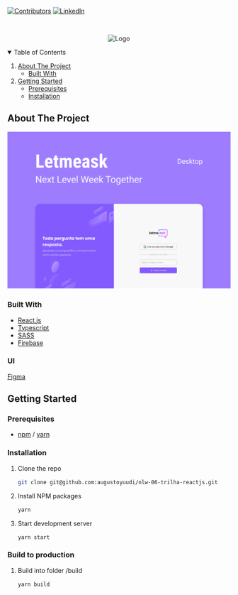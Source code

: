 <!-- PROJECT SHIELDS -->
<!--
*** I'm using markdown "reference style" links for readability.
*** Reference links are enclosed in brackets [ ] instead of parentheses ( ).
*** See the bottom of this document for the declaration of the reference variables
*** for contributors-url, forks-url, etc. This is an optional, concise syntax you may use.
*** https://www.markdownguide.org/basic-syntax/#reference-style-links
-->
[![Contributors][contributors-shield]][contributors-url]
[![LinkedIn][linkedin-shield]][linkedin-url]



<!-- PROJECT LOGO -->
<br />
<p align="center">
  <img src="https://raw.githubusercontent.com/augustoyuudi/nlw-06-trilha-reactjs/852c4e58714e1bf7cb641fccab11d205fe474b60/src/assets/logo.svg" alt="Logo">
</p>



<!-- TABLE OF CONTENTS -->
<details open="open">
  <summary>Table of Contents</summary>
  <ol>
    <li>
      <a href="#about-the-project">About The Project</a>
      <ul>
        <li><a href="#built-with">Built With</a></li>
      </ul>
    </li>
    <li>
      <a href="#getting-started">Getting Started</a>
      <ul>
        <li><a href="#prerequisites">Prerequisites</a></li>
        <li><a href="#installation">Installation</a></li>
      </ul>
    </li>
  </ol>
</details>



<!-- ABOUT THE PROJECT -->
## About The Project

![Let me ask](/.github/cover.svg)


### Built With

* [React.js](https://reactjs.org/)
* [Typescript](https://www.typescriptlang.org/)
* [SASS](https://sass-lang.com/)
* [Firebase](https://firebase.google.com/)


### UI

[Figma](https://www.figma.com/file/u0BQK8rCf2KgzcukdRRCWh/Letmeask/duplicate)



<!-- GETTING STARTED -->
## Getting Started

### Prerequisites

* [npm](https://nodejs.org/en/) / [yarn](https://yarnpkg.com/)
  

### Installation

1. Clone the repo
   ```sh
   git clone git@github.com:augustoyuudi/nlw-06-trilha-reactjs.git
   ```
2. Install NPM packages
   ```sh
   yarn
   ```
3. Start development server
   ```JS
   yarn start
   ```

### Build to production

1. Build into folder /build
   ```sh
   yarn build
   ```
[contributors-shield]: https://img.shields.io/github/contributors/othneildrew/Best-README-Template.svg?style=for-the-badge
[contributors-url]: https://github.com/othneildrew/Best-README-Template/graphs/contributors
[linkedin-shield]: https://img.shields.io/badge/-LinkedIn-black.svg?style=for-the-badge&logo=linkedin&colorB=555
[linkedin-url]: https://www.linkedin.com/in/augustoyuudi/

